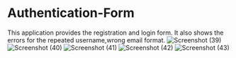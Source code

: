 # Authentication-Form
This application provides the registration and login form.
It also shows the errors for the repeated username,wrong email format.
![Screenshot (39)](https://user-images.githubusercontent.com/69863748/163828370-38e0e8cb-16ac-49db-9a4d-ba1ba5166a9e.png)
![Screenshot (40)](https://user-images.githubusercontent.com/69863748/163828390-e158601f-b2fb-493c-9799-68e999ac67f3.png)
![Screenshot (41)](https://user-images.githubusercontent.com/69863748/163828399-f8a83563-7b7b-4e8e-9082-c2fd2352b14c.png)
![Screenshot (42)](https://user-images.githubusercontent.com/69863748/163828405-df0596dc-c814-4aff-af14-ff49254a25c0.png)
![Screenshot (43)](https://user-images.githubusercontent.com/69863748/163828424-c09b7925-c41e-477c-a0cf-1ee7f1a4416d.png)
